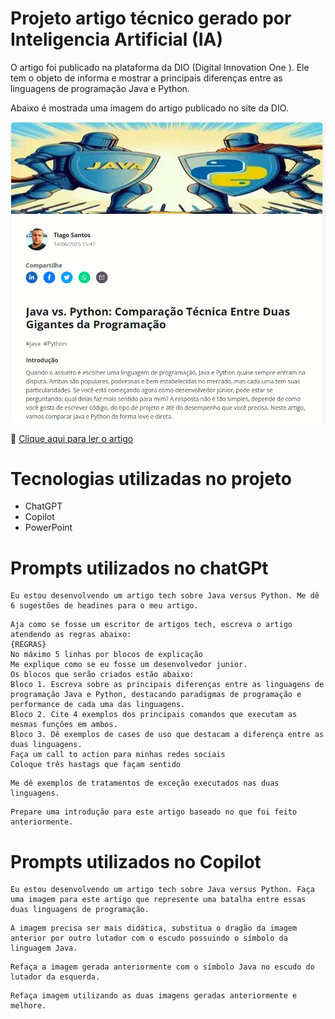 # Projeto artigo técnico gerado por Inteligencia Artificial (IA)

O artigo foi publicado na plataforma da DIO (Digital Innovation One ). 
Ele tem o objeto de informa e mostrar a principais diferenças entre as linguagens de programação Java e Python.

Abaixo é mostrada uma imagem do artigo publicado no site da DIO. 

![Java vs Python](assets/introducao-artigo.png)

📖 [Clique aqui para ler o artigo](https://dio.me/articles/java-vs-python-comparacao-tecnica-entre-duas-gigantes-da-programacao-95a84f70e478?utm_source=link&utm_campaign=mgm-java-vs-python-comparacao-tecnica-entre-duas-gigantes-da-programacao-95a84f70e478&utm_medium=article )


# Tecnologias utilizadas no projeto
- ChatGPT
- Copilot
- PowerPoint


# Prompts utilizados no chatGPt
```
Eu estou desenvolvendo um artigo tech sobre Java versus Python. Me dê 6 sugestões de headines para o meu artigo.
```

 ```
Aja como se fosse um escritor de artigos tech, escreva o artigo atendendo as regras abaixo:
{REGRAS}
No máximo 5 linhas por blocos de explicação
Me explique como se eu fosse um desenvolvedor junior.
Os blocos que serão criados estão abaixo:
Bloco 1. Escreva sobre as principais diferenças entre as linguagens de programação Java e Python, destacando paradigmas de programação e performance de cada uma das linguagens. 
Bloco 2. Cite 4 exemplos dos principais comandos que executam as mesmas funções em ambos.
Bloco 3. Dê exemplos de cases de uso que destacam a diferença entre as duas linguagens.
Faça um call to action para minhas redes sociais
Coloque três hastags que façam sentido
```

```
Me dê exemplos de tratamentos de exceção executados nas duas linguagens.
```

```
Prepare uma introdução para este artigo baseado no que foi feito anteriormente.
```

# Prompts utilizados no Copilot

```
Eu estou desenvolvendo um artigo tech sobre Java versus Python. Faça uma imagem para este artigo que represente uma batalha entre essas duas linguagens de programação.
```
```
A imagem precisa ser mais didática, substitua o dragão da imagem anterior por outro lutador com o escudo possuindo o símbolo da linguagem Java.
```
```
Refaça a imagem gerada anteriormente com o símbolo Java no escudo do lutador da esquerda.
```
```
Refaça imagem utilizando as duas imagens geradas anteriormente e melhore.
```







 

  



